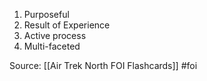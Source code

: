 1. Purposeful
2. Result of Experience
3. Active process
4. Multi-faceted



Source: [[Air Trek North FOI Flashcards]] #foi

